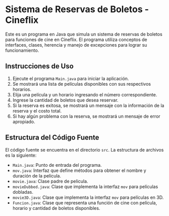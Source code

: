 # Sistema de Reservas de Boletos - Cineflix

Este es un programa en Java que simula un sistema de reservas de boletos para funciones de cine en Cineflix. El programa utiliza conceptos de interfaces, clases, herencia y manejo de excepciones para lograr su funcionamiento.

## Instrucciones de Uso

1. Ejecute el programa `Main.java` para iniciar la aplicación.
2. Se mostrará una lista de películas disponibles con sus respectivos horarios.
3. Elija una película y un horario ingresando el número correspondiente.
4. Ingrese la cantidad de boletos que desea reservar.
5. Si la reserva es exitosa, se mostrará un mensaje con la información de la reserva y el costo total.
6. Si hay algún problema con la reserva, se mostrará un mensaje de error apropiado.

## Estructura del Código Fuente

El código fuente se encuentra en el directorio `src`. La estructura de archivos es la siguiente:

- `Main.java`: Punto de entrada del programa.
- `mov.java`: Interfaz que define métodos para obtener el nombre y duración de la película.
- `movie.java`: Clase padre de pelicula.
- `movieDubbed.java`: Clase que implementa la interfaz `mov` para películas dobladas.
- `movie3D.java`: Clase que implementa la interfaz `mov` para películas en 3D.
- `Funcion.java`: Clase que representa una función de cine con película, horario y cantidad de boletos disponibles.



